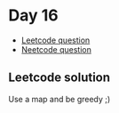 # Day 16

- [Leetcode question](https://leetcode.com/problems/max-sum-of-a-pair-with-equal-sum-of-digits/)
- [Neetcode question](https://leetcode.com/problems/kth-largest-element-in-a-stream/)

## Leetcode solution

Use a map and be greedy ;)
